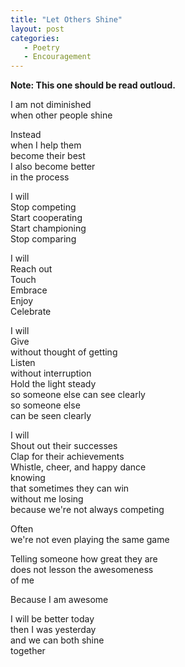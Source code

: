 ```yaml
---
title: "Let Others Shine"
layout: post
categories:
   - Poetry
   - Encouragement
---
```

**Note: This one should be read outloud.**

I am not diminished  
when other people shine

Instead  
when I help them  
become their best  
I also become better  
in the process

I will  
Stop competing  
Start cooperating  
Start championing  
Stop comparing

I will  
Reach out  
Touch  
Embrace  
Enjoy  
Celebrate

I will  
Give  
without thought of getting  
Listen  
without interruption  
Hold the light steady  
so someone else can see clearly  
so someone else  
can be seen clearly

I will  
Shout out their successes  
Clap for their achievements  
Whistle, cheer, and happy dance  
knowing  
that sometimes they can win  
without me losing  
because we&#39;re not always competing

Often  
we&#39;re not even playing the same game

Telling someone how great they are  
does not lesson the awesomeness  
of me

Because I am awesome

I will be better today  
then I was yesterday  
and we can both shine  
together
